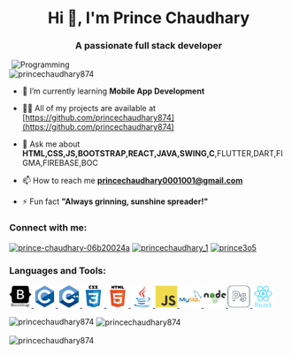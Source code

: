 <h1 align="center">Hi 👋, I'm Prince Chaudhary</h1>
<h3 align="center">A passionate full stack developer</h3>
<img align="right" alt="Programming" width="500" src="https://shorturl.at/goxJL">
<p align="left"> <img src="https://komarev.com/ghpvc/?username=princechaudhary874&label=Profile%20views&color=0e75b6&style=flat" alt="princechaudhary874" /> </p>

- 🌱 I’m currently learning **Mobile App Development**

- 👨‍💻 All of my projects are available at [https://github.com/princechaudhary874](https://github.com/princechaudhary874)

- 💬 Ask me about **HTML,CSS,JS,BOOTSTRAP,REACT,JAVA,SWING,C**,FLUTTER,DART,FIGMA,FIREBASE,BOC

- 📫 How to reach me **princechaudhary0001001@gmail.com**

- ⚡ Fun fact **"Always grinning, sunshine spreader!"**

<h3 align="left">Connect with me:</h3>
<p align="left">
<a href="https://linkedin.com/in/prince-chaudhary-06b20024a" target="blank"><img align="center" src="https://raw.githubusercontent.com/rahuldkjain/github-profile-readme-generator/master/src/images/icons/Social/linked-in-alt.svg" alt="prince-chaudhary-06b20024a" height="30" width="40" /></a>
<a href="https://www.leetcode.com/princechaudhary_1" target="blank"><img align="center" src="https://raw.githubusercontent.com/rahuldkjain/github-profile-readme-generator/master/src/images/icons/Social/leet-code.svg" alt="princechaudhary_1" height="30" width="40" /></a>
<a href="https://auth.geeksforgeeks.org/user/prince3o5" target="blank"><img align="center" src="https://raw.githubusercontent.com/rahuldkjain/github-profile-readme-generator/master/src/images/icons/Social/geeks-for-geeks.svg" alt="prince3o5" height="30" width="40" /></a>
</p>

<h3 align="left">Languages and Tools:</h3>
<p align="left"> <a href="https://getbootstrap.com" target="_blank" rel="noreferrer"> <img src="https://raw.githubusercontent.com/devicons/devicon/master/icons/bootstrap/bootstrap-plain-wordmark.svg" alt="bootstrap" width="40" height="40"/> </a> <a href="https://www.cprogramming.com/" target="_blank" rel="noreferrer"> <img src="https://raw.githubusercontent.com/devicons/devicon/master/icons/c/c-original.svg" alt="c" width="40" height="40"/> </a> <a href="https://www.w3schools.com/cpp/" target="_blank" rel="noreferrer"> <img src="https://raw.githubusercontent.com/devicons/devicon/master/icons/cplusplus/cplusplus-original.svg" alt="cplusplus" width="40" height="40"/> </a> <a href="https://www.w3schools.com/css/" target="_blank" rel="noreferrer"> <img src="https://raw.githubusercontent.com/devicons/devicon/master/icons/css3/css3-original-wordmark.svg" alt="css3" width="40" height="40"/> </a> <a href="https://www.w3.org/html/" target="_blank" rel="noreferrer"> <img src="https://raw.githubusercontent.com/devicons/devicon/master/icons/html5/html5-original-wordmark.svg" alt="html5" width="40" height="40"/> </a> <a href="https://www.java.com" target="_blank" rel="noreferrer"> <img src="https://raw.githubusercontent.com/devicons/devicon/master/icons/java/java-original.svg" alt="java" width="40" height="40"/> </a> <a href="https://developer.mozilla.org/en-US/docs/Web/JavaScript" target="_blank" rel="noreferrer"> <img src="https://raw.githubusercontent.com/devicons/devicon/master/icons/javascript/javascript-original.svg" alt="javascript" width="40" height="40"/> </a> <a href="https://www.mysql.com/" target="_blank" rel="noreferrer"> <img src="https://raw.githubusercontent.com/devicons/devicon/master/icons/mysql/mysql-original-wordmark.svg" alt="mysql" width="40" height="40"/> </a> <a href="https://nodejs.org" target="_blank" rel="noreferrer"> <img src="https://raw.githubusercontent.com/devicons/devicon/master/icons/nodejs/nodejs-original-wordmark.svg" alt="nodejs" width="40" height="40"/> </a> <a href="https://www.photoshop.com/en" target="_blank" rel="noreferrer"> <img src="https://raw.githubusercontent.com/devicons/devicon/master/icons/photoshop/photoshop-line.svg" alt="photoshop" width="40" height="40"/> </a> <a href="https://reactjs.org/" target="_blank" rel="noreferrer"> <img src="https://raw.githubusercontent.com/devicons/devicon/master/icons/react/react-original-wordmark.svg" alt="react" width="40" height="40"/> </a> </p>

<p><img align="left" src="https://github-readme-stats.vercel.app/api/top-langs?username=princechaudhary874&show_icons=true&locale=en&layout=compact" alt="princechaudhary874" /></p>

<p>&nbsp;<img align="center" src="https://github-readme-stats.vercel.app/api?username=princechaudhary874&show_icons=true&locale=en" alt="princechaudhary874" /></p>

<p><img align="center" src="https://github-readme-streak-stats.herokuapp.com/?user=princechaudhary874&" alt="princechaudhary874" /></p>
